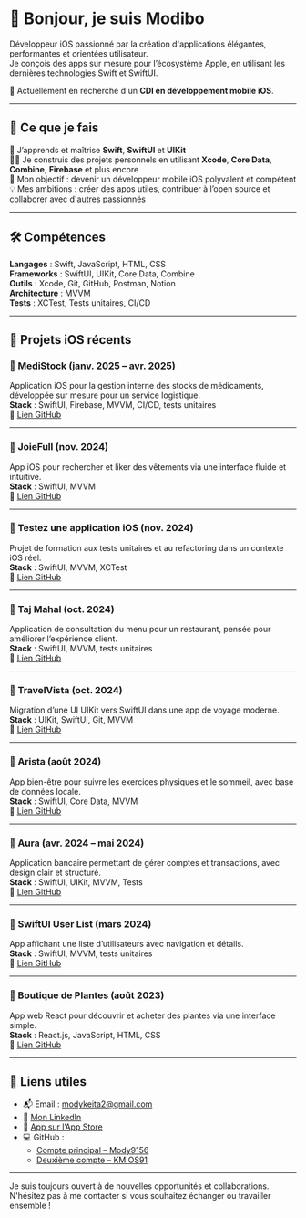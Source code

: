 # 👋 Bonjour, je suis Modibo

Développeur iOS passionné par la création d'applications élégantes, performantes et orientées utilisateur.  
Je conçois des apps sur mesure pour l’écosystème Apple, en utilisant les dernières technologies Swift et SwiftUI.

🎯 Actuellement en recherche d'un **CDI en développement mobile iOS**.

---

## 🚀 Ce que je fais

🌱 J’apprends et maîtrise **Swift**, **SwiftUI** et **UIKit**  
👨‍💻 Je construis des projets personnels en utilisant **Xcode**, **Core Data**, **Combine**, **Firebase** et plus encore  
🎯 Mon objectif : devenir un développeur mobile iOS polyvalent et compétent  
💡 Mes ambitions : créer des apps utiles, contribuer à l’open source et collaborer avec d'autres passionnés

---

## 🛠️ Compétences

**Langages** : Swift, JavaScript, HTML, CSS  
**Frameworks** : SwiftUI, UIKit, Core Data, Combine  
**Outils** : Xcode, Git, GitHub, Postman, Notion  
**Architecture** : MVVM  
**Tests** : XCTest, Tests unitaires, CI/CD

---

## 📱 Projets iOS récents

### 🔹 MediStock (janv. 2025 – avr. 2025)
Application iOS pour la gestion interne des stocks de médicaments, développée sur mesure pour un service logistique.  
**Stack** : SwiftUI, Firebase, MVVM, CI/CD, tests unitaires  
🔗 [Lien GitHub](https://github.com/Mody9156/MediStock](https://github.com/Mody9156/Rebonnte_P16DAIOS))

---

### 🔹 JoieFull (nov. 2024)
App iOS pour rechercher et liker des vêtements via une interface fluide et intuitive.  
**Stack** : SwiftUI, MVVM  
🔗 [Lien GitHub](https://github.com/Mody9156/Rebonnte_P16DAIOS](https://github.com/Mody9156/Cr-ez-une-interface-dynamique-et-accessible-avec-SwiftUI))

---

### 🔹 Testez une application iOS (nov. 2024)
Projet de formation aux tests unitaires et au refactoring dans un contexte iOS réel.  
**Stack** : SwiftUI, MVVM, XCTest  
🔗 [Lien GitHub](https://github.com/Mody9156/TestAppiOS](https://github.com/Mody9156/P13-1_DA-iOS))

---

### 🔹 Taj Mahal (oct. 2024)
Application de consultation du menu pour un restaurant, pensée pour améliorer l’expérience client.  
**Stack** : SwiftUI, MVVM, tests unitaires  
🔗 [Lien GitHub](https://github.com/Mody9156/TajMahal](https://github.com/Mody9156/Application_Taj_Mahal))

---

### 🔹 TravelVista (oct. 2024)
Migration d’une UI UIKit vers SwiftUI dans une app de voyage moderne.  
**Stack** : UIKit, SwiftUI, Git, MVVM  
🔗 [Lien GitHub](https://github.com/Mody9156/TravelVista](https://github.com/Mody9156/P9_IOS_TravelVista))

---

### 🔹 Arista (août 2024)
App bien-être pour suivre les exercices physiques et le sommeil, avec base de données locale.  
**Stack** : SwiftUI, Core Data, MVVM  
🔗 [Lien GitHub]([https://github.com/Mody9156/Arista](https://github.com/Mody9156/P8_DA-IOS)])

---

### 🔹 Aura (avr. 2024 – mai 2024)
Application bancaire permettant de gérer comptes et transactions, avec design clair et structuré.  
**Stack** : SwiftUI, UIKit, MVVM, Tests  
🔗 [Lien GitHub](https://github.com/Mody9156/Aura](https://github.com/Mody9156/DA-iOS_P5))

---

### 🔹 SwiftUI User List (mars 2024)
App affichant une liste d’utilisateurs avec navigation et détails.  
**Stack** : SwiftUI, MVVM, tests unitaires  
🔗 [Lien GitHub](https://github.com/Mody9156/SwiftUIUserList](https://github.com/Mody9156/DA-iOS_P4_exercise-2))

---

### 🔹 Boutique de Plantes (août 2023)
App web React pour découvrir et acheter des plantes via une interface simple.  
**Stack** : React.js, JavaScript, HTML, CSS  
🔗 [Lien GitHub](https://github.com/Mody9156/PlantesShop](https://github.com/Mody9156/Shop))

---

## 📄 Liens utiles

- 📬 Email : [modykeita2@gmail.com](mailto:modykeita2@gmail.com)  
- 💼 [Mon LinkedIn](https://www.linkedin.com/in/modibo-keita-337746278)
- 📱 [App sur l’App Store](https://apps.apple.com/fr/app/sitiens/id6749267968)
- 💻 GitHub :
  - [Compte principal – Mody9156](https://github.com/Mody9156?tab=repositories)
  - [Deuxième compte – KMIOS91](https://github.com/KMIOS91)

---

Je suis toujours ouvert à de nouvelles opportunités et collaborations. N'hésitez pas à me contacter si vous souhaitez échanger ou travailler ensemble !
